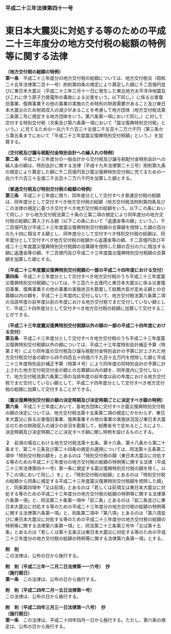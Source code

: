 ### 平成二十三年法律第四十一号  
# 東日本大震災に対処する等のための平成二十三年度分の地方交付税の総額の特例等に関する法律  
  
**（地方交付税の総額の特例）**  
**第一条**　平成二十三年度分の地方交付税の総額については、地方交付税法（昭和二十五年法律第二百十一号）附則第四条の規定により算定した額に千二百億円並びに東日本大震災（平成二十三年三月十一日に発生した東北地方太平洋沖地震及びこれに伴う原子力発電所の事故による災害をいう。以下同じ。）に係る災害復旧事業、復興事業その他の事業の実施のため特別の財政需要があること及び東日本大震災のため財政収入の減少があることを考慮して地方団体（地方交付税法第二条第二号に規定する地方団体をいう。第六条第一項において同じ。）に対して交付する特別交付税（次条及び第六条第一項において「震災復興特別交付税」という。）に充てるための一兆六千六百三十五億二千五百十二万六千円（第三条から第五条までにおいて「平成二十三年度震災復興特別交付税額」という。）を加算する。  
  
**（交付税及び譲与税配付金特別会計への繰入れの特例）**  
**第二条**　平成二十三年度分の一般会計から交付税及び譲与税配付金特別会計への繰入金の額は、特別会計に関する法律（平成十九年法律第二十三号）附則第九条の規定により算定した額に千二百億円及び震災復興特別交付税に充てるための一兆六千六百三十五億二千五百十二万六千円を加算した額とする。  
  
**（普通交付税及び特別交付税の総額の特例）**  
**第三条**　平成二十三年度に限り、同年度分として交付すべき普通交付税の総額は、同年度分として交付すべき地方交付税の総額（地方交付税法附則第四条及びこの法律の規定に基づき交付すべき地方交付税の総額をいう。以下この条において同じ。）から地方交付税法第二十条の三第二項の規定により同年度分の地方交付税の総額に算入される額（以下この条において「返還金等の額」という。）、千二百億円及び平成二十三年度震災復興特別交付税額の合算額を控除した額の百分の九十四に相当する額とし、同年度分として交付すべき特別交付税の総額は、同年度分として交付すべき地方交付税の総額から返還金等の額、千二百億円及び平成二十三年度震災復興特別交付税額の合算額を控除した額の百分の六に相当する額に返還金等の額、千二百億円及び平成二十三年度震災復興特別交付税額の合算額を加算した額とする。  
  
**（平成二十三年度震災復興特別交付税額の一部の平成二十四年度における交付）**  
**第四条**　平成二十三年度分として交付すべき地方交付税のうち平成二十三年度震災復興特別交付税額については、千三百六十五億円と東日本大震災に係る災害復旧事業、復興事業その他の事業の実施状況を勘案して総務大臣が定める額との合算額以内の額を、平成二十三年度内に交付しないで、地方交付税法第六条第二項の当該年度の前年度以前の年度における地方交付税でまだ交付していない額として、平成二十四年度分として交付すべき地方交付税の総額に加算して交付することができる。  
  
**（平成二十三年度震災復興特別交付税額以外の額の一部の平成二十四年度における交付）**  
**第五条**　平成二十三年度分として交付すべき地方交付税のうち平成二十三年度震災復興特別交付税額以外の額については、平成二十三年度特別会計補正予算（特第２号）により同年度の交付税及び譲与税配付金特別会計の予算に計上された地方交付税交付金の額から四千四百五十四億六千九百十五万円を控除した額と平成二十三年度特別会計補正予算（特第４号）により同年度の同特別会計の予算に計上された地方交付税交付金の額との合算額以内の額を、同年度内に交付しないで、地方交付税法第六条第二項の当該年度の前年度以前の年度における地方交付税でまだ交付していない額として、平成二十四年度分として交付すべき地方交付税の総額に加算して交付することができる。  
  
**（震災復興特別交付税の額の決定時期及び決定時期ごとに決定すべき額の特例）**  
**第六条**　平成二十三年度において、各地方団体に交付すべき震災復興特別交付税の額の決定については、地方交付税法第十五条第二項の規定にかかわらず、東日本大震災に係る災害復旧事業、復興事業その他の事業の実施状況及び東日本大震災のための財政収入の減少の状況を勘案して、総務省令で定めるところにより、決定時期及び決定時期ごとに決定すべき額に関し特例を設けるものとする。  
  
**２**　前項の場合における地方交付税法第十五条、第十六条、第十八条から第二十条まで、第二十三条及び第二十四条の規定の適用については、同法第十五条第二項中「特別交付税の額を」とあるのは「特別交付税の額（東日本大震災に対処する等のための平成二十三年度分の地方交付税の総額の特例等に関する法律（平成二十三年法律第四十一号）第一条に規定する震災復興特別交付税の額を除く。以下この項において同じ。）を」と、「特別交付税の総額」とあるのは「特別交付税の総額から同条に規定する平成二十三年度震災復興特別交付税額を控除した額」と、同条第四項中「又は前項」とあるのは「若しくは前項又は東日本大震災に対処する等のための平成二十三年度分の地方交付税の総額の特例等に関する法律第六条第一項」と、同法第二十条第一項中「前二条」とあるのは「前二条並びに東日本大震災に対処する等のための平成二十三年度分の地方交付税の総額の特例等に関する法律第六条第一項」と、同条第二項中「第八項」とあるのは「第八項並びに東日本大震災に対処する等のための平成二十三年度分の地方交付税の総額の特例等に関する法律第六条第一項」と、同法第二十三条第三号中「又は第十五条」とあるのは「若しくは第十五条又は東日本大震災に対処する等のための平成二十三年度分の地方交付税の総額の特例等に関する法律第六条第一項」とする。  
  
**附　則**  
この法律は、公布の日から施行する。  
  
**附　則（平成二三年一二月二日法律第一一六号）　抄**  
**（施行期日）**  
**第一条**　この法律は、公布の日から施行する。  
  
**附　則（平成二四年二月一五日法律第一号）**  
この法律は、公布の日から施行する。  
  
**附　則（平成二四年三月三一日法律第一八号）　抄**  
**（施行期日）**  
**第一条**　この法律は、平成二十四年四月一日から施行する。ただし、第六条の規定は、公布の日から施行する。  
  
